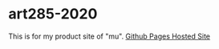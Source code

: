 # art285-2020
This is for my product site of "mu".
[Github Pages Hosted Site](https://github.com/miyukings/art285-2020)